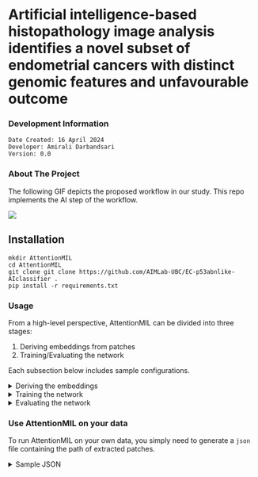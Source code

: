 # Artificial intelligence-based histopathology image analysis identifies a novel subset of endometrial cancers with distinct genomic features and unfavourable outcome

### Development Information ###
```
Date Created: 16 April 2024
Developer: Amirali Darbandsari
Version: 0.0
```

### About The Project ###
The following GIF depicts the proposed workflow in our study. This repo implements the AI step of the workflow.

![](gif/workflow.gif)


## Installation

```
mkdir AttentionMIL
cd AttentionMIL
git clone git clone https://github.com/AIMLab-UBC/EC-p53abnlike-AIclassifier .
pip install -r requirements.txt
```

### Usage ###

From a high-level perspective, AttentionMIL can be divided into three stages:
1. Deriving embeddings from patches
2. Training/Evaluating the network

Each subsection below includes sample configurations.

<details>
<summary>
Deriving the embeddings
</summary>

Following script, provide sample settings to calculate embeddings the extracted patches:
``` python
python3 run.py --experiment_name exp_name \
--log_dir path_to_dir \
--chunk_file_location path_to_json_file \
--patch_pattern pattern_of_patches \
--subtypes subtypes \
--num_classes nb_subtypes \
--backbone resnet34 \
calculate-representation \
--method Vanilla \
--saved_model_location path_to_trained_network \
```
The above configuration generates the embeddings of the extracted patches using the trained network whose weights located at `saved_model_location` and writes them in the directory located at `path_to_dir/exp_name/representation` as pickle files.
</details>

<details>
<summary>
Training the network
</summary>

Following script, provide sample settings to train the AttentionMIL:
``` python
python3 run.py --experiment_name exp_name \
--log_dir path_to_dir \
--chunk_file_location path_to_json_file \
--patch_pattern pattern_of_patches \
--subtypes subtypes \
--num_classes nb_subtypes \
--backbone resnet34 \
train-attention \
--lr 0.0001 \
--wd 0.00001 \
--epochs 30 \
--optimizer Adam \
--patience 10 \
--lr_patience 5 \
--use_schedular \
VarMIL
```
</details>

<details>
<summary>
Evaluating the network
</summary>

Following script, provide sample settings to test the trained network:
``` python
python3 run.py --experiment_name exp_name \
--log_dir path_to_dir \
--chunk_file_location path_to_json_file \
--patch_pattern pattern_of_patches \
--subtypes subtypes \
--num_classes nb_subtypes \
--backbone resnet34 \
train-attention \
--only_test \
VarMIL
```
The network generates a `.pkl` file at `path_to_dir/exp_name/information/VarMIL` consisting of predictions, attention mappings, and evaluation metrics such as AUC, accuracy, and F1-score.
</details>

### Use AttentionMIL on your data ###

To run AttentionMIL on your own data, you simply need to generate a `json` file containing the path of extracted patches.

</details>

<details>
<summary>
Sample JSON
</summary>

Each file consists of three IDs (`0`, `1`, and `2`), with `0` representing training data, `1` representing validation data, and `2` representing test data.
```
{"chunks": [{"id": 0, "imgs": ["pattern_of_patches/x1_y1.png", "pattern_of_patches/x2_y2.png"]}, {"id": 1, "imgs": ["pattern_of_patches/x3_y3.png", "pattern_of_patches/x4_y4.png"]}, {"id": 2, "imgs": ["pattern_of_patches/x5_y5.png", "pattern_of_patches/x6_y6.png"]}]}
```
</details>
